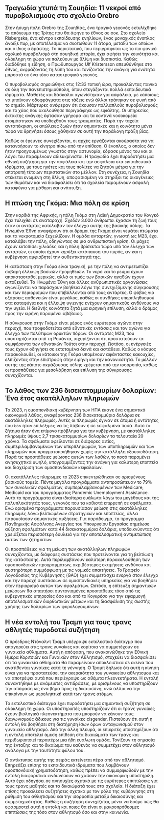 ## Τραγωδία χτυπά τη Σουηδία: 11 νεκροί από πυροβολισμούς στο σχολείο Orebro

Στην ήσυχη πόλη Orebro της Σουηδίας, ένα τραγικό γεγονός εκτυλίχθηκε το απόγευμα της Τρίτης που θα άφηνε το έθνος σε σοκ. Στο σχολείο Risbergska, ένα κέντρο εκπαίδευσης ενηλίκων, ένας μοναχικός ένοπλος άνοιξε πυρ, με αποτέλεσμα να σκοτωθούν 11 άτομα, μεταξύ των οποίων και ο ίδιος ο δράστης. Το περιστατικό, που περιγράφεται ως το πιο φονικό σχολικό πυροβολισμό στη σουηδική ιστορία, έχει αφήσει την κοινότητα και ολόκληρη τη χώρα να παλεύουν με θλίψη και δυσπιστία. Καθώς διαδόθηκε η είδηση, ο Πρωθυπουργός Ulf Kristersson απευθύνθηκε στο έθνος, εκφράζοντας τη λύπη του και τονίζοντας την ανάγκη για ενότητα μπροστά σε ένα τόσο καταστροφικό γεγονός.

Ο πυροβολισμός σημειώθηκε στις 12:33 τοπική ώρα, προκαλώντας πανικό σε όλη την πανεπιστημιούπολη, όπου στεγάζονται πολλά εκπαιδευτικά ιδρύματα. Μαθητές και δάσκαλοι αγωνίστηκαν για ασφάλεια, με κάποιους να μπαίνουν οδοφράγματα στις τάξεις ενώ άλλοι τράπηκαν σε φυγή από το σημείο. Μάρτυρες ανέφεραν ότι άκουσαν πολλαπλούς πυροβολισμούς και το χάος που ακολούθησε περιγράφηκε ως εφιάλτης. Οι υπηρεσίες έκτακτης ανάγκης έφτασαν γρήγορα και τα κοντινά νοσοκομεία ετοιμάστηκαν να υποδεχθούν τους τραυματίες. Παρά την ταχεία ανταπόκριση, οι απώλειες ζωών ήταν σημαντικές και η κοινότητα μένει τώρα να θρηνήσει όσους χάθηκαν σε αυτή την παράλογη πράξη βίας.

Καθώς οι έρευνες συνεχίζονται, οι αρχές εργάζονται ακούραστα για να κατανοήσουν το κίνητρο πίσω από την επίθεση. Ο ένοπλος, ο οποίος δεν ήταν προηγουμένως γνωστός στην αστυνομία, έδρασε μόνος του και οι λόγοι του παραμένουν αδιευκρίνιστοι. Η τραγωδία έχει πυροδοτήσει μια εθνική συζήτηση για την ασφάλεια και την ασφάλεια στα εκπαιδευτικά ιδρύματα, με τους ηγέτες και τους πολίτες να ζητούν μέτρα για την αποτροπή τέτοιων περιστατικών στο μέλλον. Στη συνέχεια, η Σουηδία στέκεται ενωμένη στη θλίψη, αποφασισμένη να στηρίξει τις οικογένειες των θυμάτων και να διασφαλίσει ότι τα σχολεία παραμένουν ασφαλή καταφύγια για μάθηση και ανάπτυξη.

## Η πτώση της Γκόμα: Μια πόλη σε κρίση

Στην καρδιά της Αφρικής, η πόλη Γκόμα στη Λαϊκή Δημοκρατία του Κονγκό έχει τυλιχθεί σε αναταραχή. Σχεδόν 3.000 άνθρωποι έχασαν τη ζωή τους όταν οι αντάρτες κατέλαβαν τον έλεγχο αυτής της βασικής πόλης. Τα Ηνωμένα Έθνη αναφέρουν ότι οι δρόμοι της Γκόμα είναι γεμάτοι πτώματα και τα νεκροτομεία ξεχειλίζουν. Η ομάδα ανταρτών, γνωστή ως M23, έχει καταλάβει την πόλη, οδηγώντας σε μια ανθρωπιστική κρίση. Οι μάχες έχουν εκτοπίσει χιλιάδες και η πόλη βρίσκεται τώρα υπό τον έλεγχο των ανταρτών, οι οποίοι έχουν κηρύξει κατάπαυση του πυρός, αν και η κυβέρνηση αμφισβητεί την αυθεντικότητά της.

Η κατάσταση στην Γκόμα είναι τραγική, με την πόλη να αντιμετωπίζει σοβαρή έλλειψη βασικών προμηθειών. Το νερό και το ρεύμα έχουν αποκατασταθεί μερικώς, αλλά οι τιμές των βασικών αγαθών έχουν εκτοξευθεί. Τα Ηνωμένα Έθνη και άλλες ανθρωπιστικές οργανώσεις αγωνίζονται να παράσχουν βοήθεια λόγω της συνεχιζόμενης σύγκρουσης και των περιορισμών που επιβάλλονται από τους αντάρτες. Ο φόβος για εξάρσεις ασθενειών είναι μεγάλος, καθώς οι συνθήκες υπερπληθυσμού στα καταφύγια και η έλλειψη υγιεινής ενέχουν σημαντικούς κινδύνους για την υγεία. Η διεθνής κοινότητα ζητά μια ειρηνική επίλυση, αλλά ο δρόμος προς την ειρήνη παραμένει αβέβαιος.

Η σύγκρουση στην Γκόμα είναι μέρος ενός ευρύτερου αγώνα στην περιοχή, που τροφοδοτείται από εθνοτικές εντάσεις και τον αγώνα για έλεγχο των πολύτιμων ορυκτών πόρων. Οι αντάρτες M23, που υποστηρίζονται από τη Ρουάντα, ισχυρίζονται ότι προστατεύουν τα συμφέροντα των εθνοτικών Τούτσι στην περιοχή. Ωστόσο, οι ενέργειές τους έχουν οδηγήσει σε εκτεταμένα δεινά και αστάθεια. Καθώς ο κόσμος παρακολουθεί, οι κάτοικοι της Γκόμα υπομένουν αφάνταστες κακουχίες, ελπίζοντας στην επιστροφή στην ειρήνη και την κανονικότητα. Το μέλλον αυτής της κάποτε ακμάζουσας πόλης κρέμεται από την ισορροπία, καθώς οι προσπάθειες για μεσολάβηση και επίλυση της σύγκρουσης συνεχίζονται.

## Το λάθος των 236 δισεκατομμυρίων δολαρίων: Ένα έτος ακατάλληλων πληρωμών

Το 2023, η ομοσπονδιακή κυβέρνηση των ΗΠΑ έκανε ένα σημαντικό οικονομικό λάθος, αναφέροντας 236 δισεκατομμύρια δολάρια σε ακατάλληλες πληρωμές. Αυτές οι πληρωμές έγιναν σε άτομα ή οντότητες που δεν ήταν επιλέξιμες να τις λάβουν ή σε εσφαλμένα ποσά. Αυτό το ζήτημα ήταν ένα επίμονο πρόβλημα για την κυβέρνηση, με ακατάλληλες πληρωμές ύψους 2,7 τρισεκατομμυρίων δολαρίων τα τελευταία 20 χρόνια. Τα σφάλματα οφείλονται σε διάφορες αιτίες, συμπεριλαμβανομένων των υπερπληρωμών, των υποπληρωμών και των πληρωμών που πραγματοποιήθηκαν χωρίς την κατάλληλη εξουσιοδότηση. Παρά τις προσπάθειες μείωσης αυτών των λαθών, το ποσό παραμένει ανησυχητικά υψηλό, υπογραμμίζοντας την ανάγκη για καλύτερη εποπτεία και διαχείριση των ομοσπονδιακών κεφαλαίων.

Οι ακατάλληλες πληρωμές το 2023 επικεντρώθηκαν σε ορισμένους βασικούς τομείς. Πέντε μεγάλα προγράμματα αντιπροσώπευαν το 79% των συνολικών σφαλμάτων, συμπεριλαμβανομένων των Medicare, Medicaid και του προγράμματος Pandemic Unemployment Assistance. Αυτά τα προγράμματα είναι ιδιαίτερα ευάλωτα λόγω του μεγέθους και της πολυπλοκότητάς τους, γεγονός που τα καθιστά επιρρεπή σε σφάλματα. Ενώ ορισμένα προγράμματα παρουσίασαν μείωση στις ακατάλληλες πληρωμές λόγω βελτιωμένων στρατηγικών και εποπτείας, άλλα παρουσίασαν σημαντικές αυξήσεις. Για παράδειγμα, το πρόγραμμα Πανδημικής Ασφάλισης Ανεργίας του Υπουργείου Εργασίας σημείωσε αύξηση σφαλμάτων κατά 44 δισεκατομμύρια δολάρια, υποδεικνύοντας ότι χρειάζεται περισσότερη δουλειά για την αποτελεσματική αντιμετώπιση αυτών των ζητημάτων.

Οι προσπάθειες για τη μείωση των ακατάλληλων πληρωμών συνεχίζονται, με διάφορες συστάσεις που προτείνονται για τη βελτίωση της κατάστασης. Αυτά περιλαμβάνουν καλύτερη παρακολούθηση των ομοσπονδιακών προγραμμάτων, ακριβέστερες εκτιμήσεις κινδύνου και αυστηρότερη συμμόρφωση με τις νομικές απαιτήσεις. Το Γραφείο Λογοδοσίας της Κυβέρνησης (GAO) έχει συμμετάσχει ενεργά στον έλεγχο και την παροχή συστάσεων σε ομοσπονδιακές υπηρεσίες για να βοηθήσει στον περιορισμό αυτών των σφαλμάτων. Ωστόσο, η επίτευξη σημαντικών μειώσεων θα απαιτήσει συντονισμένες προσπάθειες τόσο από τις κυβερνητικές υπηρεσίες όσο και από το Κογκρέσο για την εφαρμογή αποτελεσματικών διορθωτικών μέτρων και τη διασφάλιση της σωστής χρήσης των δολαρίων των φορολογουμένων.

## Η νέα εντολή του Τραμπ για τους τρανς αθλητές πυροδοτεί συζήτηση

Ο πρόεδρος Ντόναλντ Τραμπ υπέγραψε εκτελεστικό διάταγμα που απαγορεύει στις τρανς γυναίκες και κορίτσια να συμμετέχουν σε γυναικεία αθλήματα. Αυτή η απόφαση, που ανακοινώθηκε την Εθνική Ημέρα Κοριτσιών και Γυναικών στον Αθλητισμό, στοχεύει να διασφαλίσει ότι τα γυναικεία αθλήματα θα παραμείνουν αποκλειστικά σε εκείνα που ανατίθενται γυναίκες κατά τη γέννηση. Ο Τραμπ δήλωσε ότι αυτή η κίνηση είναι για να προστατεύσει την ακεραιότητα του γυναικείου αθλητισμού και να αποτρέψει αυτά που περιέγραψε ως αθέμιτα πλεονεκτήματα. Η εντολή συναντήθηκε με ανάμεικτες αντιδράσεις, με ορισμένους να υποστηρίζουν την απόφαση ως ένα βήμα προς τη δικαιοσύνη, ενώ άλλοι να την επικρίνουν ως μεροληπτική κατά των τρανς ατόμων.

Το εκτελεστικό διάταγμα έχει πυροδοτήσει μια σημαντική συζήτηση σε ολόκληρη τη χώρα. Οι υποστηρικτές υποστηρίζουν ότι οι τρανς γυναίκες έχουν βιολογικά πλεονεκτήματα που μπορούν να κάνουν τους διαγωνισμούς άδικους για τις γυναίκες cisgender. Πιστεύουν ότι αυτή η εντολή θα βοηθήσει στη διατήρηση ίσων όρων ανταγωνισμού στον γυναικείο αθλητισμό. Από την άλλη πλευρά, οι επικριτές υποστηρίζουν ότι η εντολή αποτελεί άμεση επίθεση στα δικαιώματα των τρανς και περιθωριοποιεί περαιτέρω μια ήδη ευάλωτη ομάδα. Τονίζουν τη σημασία της ένταξης και το δικαίωμα του καθενός να συμμετέχει στον αθλητισμό ανάλογα με την ταυτότητα φύλου του.

Ο αντίκτυπος αυτής της σειράς εκτείνεται πέρα ​​από τον αθλητισμό. Επηρεάζει επίσης τα εκπαιδευτικά ιδρύματα που λαμβάνουν ομοσπονδιακή χρηματοδότηση, καθώς πρέπει να συμμορφωθούν με την εντολή διαφορετικά κινδυνεύουν να χάσουν την οικονομική υποστήριξη. Αυτό έχει οδηγήσει σε ανησυχίες σχετικά με τις ευρύτερες επιπτώσεις για τους τρανς μαθητές και τα δικαιώματά τους στα σχολεία. Η διάταξη έχει επίσης προκαλέσει συζητήσεις σχετικά με τον ρόλο της κυβέρνησης στη ρύθμιση του αθλητισμού και την ισορροπία μεταξύ δικαιοσύνης και συμμετοχικότητας. Καθώς η συζήτηση συνεχίζεται, μένει να δούμε πώς θα εφαρμοστεί αυτή η εντολή και ποιες θα είναι οι μακροπρόθεσμες επιπτώσεις της τόσο στον αθλητισμό όσο και στην κοινωνία.
